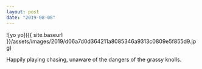 ```yaml
---
layout: post
date: "2019-08-08"
---
```


![yo yo]({{ site.baseurl }}/assets/images/2019/d06a7d0d364211a8085346a9313c0809e5f855d9.jpg)

Happily playing chasing, unaware of the dangers of the grassy knolls.
